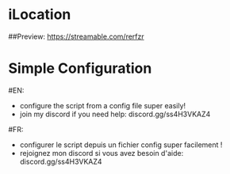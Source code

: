 # iLocation

##Preview: 
https://streamable.com/rerfzr

# Simple Configuration

#EN:

- configure the script from a config file super easily!
- join my discord if you need help: discord.gg/ss4H3VKAZ4

#FR:

- configurer le script depuis un fichier config super facilement !
- rejoignez mon discord si vous avez besoin d'aide: discord.gg/ss4H3VKAZ4
